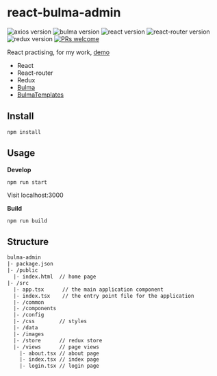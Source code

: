 # react-bulma-admin

![axios version](https://img.shields.io/github/package-json/dependency-version/xyzhanjiang/react-bulma-admin/axios) ![bulma version](https://img.shields.io/github/package-json/dependency-version/xyzhanjiang/react-bulma-admin/bulma) ![react version](https://img.shields.io/github/package-json/dependency-version/xyzhanjiang/react-bulma-admin/react) ![react-router version](https://img.shields.io/github/package-json/dependency-version/xyzhanjiang/react-bulma-admin/react-router-dom) ![redux version](https://img.shields.io/github/package-json/dependency-version/xyzhanjiang/react-bulma-admin/@reduxjs/toolkit) [![PRs welcome](https://img.shields.io/badge/PRs-welcome-ff69b4.svg)](https://github.com/xyzhanjiang/react-bulma-admin/pulls)

React practising, for my work, [demo](https://xyzhanjiang.github.io/react-bulma-admin/)

* React
* React-router
* Redux
* [Bulma](https://github.com/jgthms/bulma)
* [BulmaTemplates](https://github.com/BulmaTemplates/bulma-templates)

## Install

``` shell
npm install
```

## Usage

**Develop**

``` shell
npm run start
```

Visit localhost:3000

**Build**

``` shell
npm run build
```

## Structure

``` diff
bulma-admin
|- package.json
|- /public
  |- index.html  // home page
|- /src
  |- app.tsx      // the main application component
  |- index.tsx    // the entry point file for the application
  |- /common
  |- /components
  |- /config
  |- /css        // styles
  |- /data
  |- /images
  |- /store      // redux store
  |- /views      // page views
    |- about.tsx // about page
    |- index.tsx // index page
    |- login.tsx // login page
```
